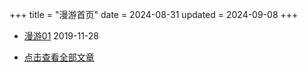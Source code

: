 +++
title = "漫游首页"
date = 2024-08-31
updated = 2024-09-08
+++

- [漫游01](/blog/01wandering/)          2019-11-28
<!-- - [黑神话悟空相关](/blog/02blackmythwukong/)
- [藤本树相关](/blog/03tatsukifujimoto/)
- [进击的巨人相关](/blog/04attackontitan/) -->
- [点击查看全部文章](/blog/index-all/)
